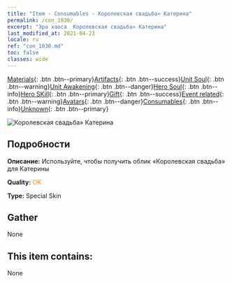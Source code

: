 ```yaml
---
title: "Item - Consumables - Королевская свадьба» Катерина"
permalink: /con_1030/
excerpt: "Эра хаоса  Королевская свадьба» Катерина"
last_modified_at: 2021-04-23
locale: ru
ref: "con_1030.md"
toc: false
classes: wide
---
```

 [Materials](/ItemsRU/){: .btn .btn--primary}[Artifacts](/ItemsRU/Artifacts/){: .btn .btn--success}[Unit Soul](/ItemsRU/UnitSoul/){: .btn .btn--warning}[Unit Awakening](/ItemsRU/UnitAwakening/){: .btn .btn--danger}[Hero Soul](/ItemsRU/HeroSoul/){: .btn .btn--info}[Hero SKill](/ItemsRU/HeroSkill/){: .btn .btn--primary}[Gift](/ItemsRU/Gift/){: .btn .btn--success}[Event related](/ItemsRU/Events/){: .btn .btn--warning}[Avatars](/ItemsRU/Avatars/){: .btn .btn--danger}[Consumables](/ItemsRU/Consumables/){: .btn .btn--info}[Unknown](/ItemsRU/Unknown/){: .btn .btn--primary}

 ![Королевская свадьба» Катерина](/images/h/h_Catherine7.jpg)

## Подробности
 **Описание:** Используйте, чтобы получить облик «Королевская свадьба» для Катерины

 **Quality:** <span style="color: #FF8C00">OK</span>

 **Type:** Special Skin

## Gather

  None

## This item contains:

  None


